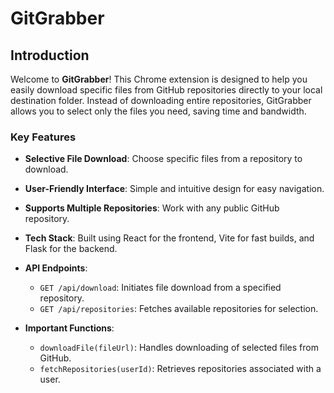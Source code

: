 # GitGrabber

## Introduction
Welcome to **GitGrabber**! This Chrome extension is designed to help you easily download specific files from GitHub repositories directly to your local destination folder. Instead of downloading entire repositories, GitGrabber allows you to select only the files you need, saving time and bandwidth.

### Key Features
- **Selective File Download**: Choose specific files from a repository to download.
- **User-Friendly Interface**: Simple and intuitive design for easy navigation.
- **Supports Multiple Repositories**: Work with any public GitHub repository.
- **Tech Stack**: Built using React for the frontend, Vite for fast builds, and Flask for the backend.

- **API Endpoints**: 
  - `GET /api/download`: Initiates file download from a specified repository.
  - `GET /api/repositories`: Fetches available repositories for selection.

- **Important Functions**:
  - `downloadFile(fileUrl)`: Handles downloading of selected files from GitHub.
  - `fetchRepositories(userId)`: Retrieves repositories associated with a user.
